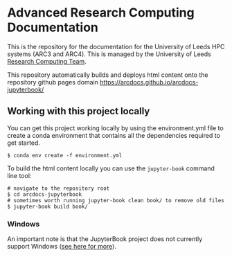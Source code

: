 # Advanced Research Computing Documentation

This is the repository for the documentation for the University of Leeds HPC systems (ARC3 and ARC4). This is managed by the University of Leeds [Research Computing Team](https://arcleeds.github.io).

This repository automatically builds and deploys html content onto the repository github pages domain https://arcdocs.github.io/arcdocs-jupyterbook/

## Working with this project locally

You can get this project working locally by using the environment.yml file to create a conda
environment that contains all the dependencies required to get started.

```{bash}
$ conda env create -f environment.yml
```

To build the html content locally you can use the `jupyter-book` command line tool:

```
# navigate to the repository root
$ cd arcdocs-jupyterbook
# sometimes worth running jupyter-book clean book/ to remove old files
$ jupyter-book build book/
```
### Windows

An important note is that the JupyterBook project does not currently support Windows ([see here for more](https://jupyterbook.org/advanced/advanced.html#working-on-windows)).
